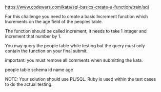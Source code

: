 https://www.codewars.com/kata/sql-basics-create-a-function/train/sql

For this challenge you need to create a basic Increment function which Increments on the age field of the peoples table.

The function should be called increment, it needs to take 1 integer and increment that number by 1.

You may query the people table while testing but the query must only contain the function on your final submit.

important: you must remove all comments when submitting the kata.

people table schema
id
name
age

NOTE: Your solution should use PL/SQL. Ruby is used within the test cases to do the actual testing.
